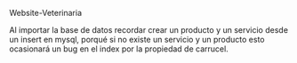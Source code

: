Website-Veterinaria

Al importar la base de datos recordar crear un producto y un servicio desde un insert en mysql, porqué si no existe un servicio y un producto esto ocasionará un bug en el index por la propiedad de carrucel. 